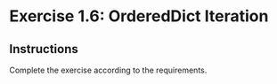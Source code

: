 # Exercise 1.6: OrderedDict Iteration

## Instructions

Complete the exercise according to the requirements.
